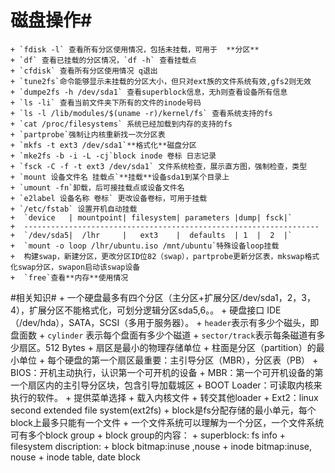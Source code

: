 # 磁盘操作#
	+ `fdisk -l` 查看所有分区使用情况，包括未挂载，可用于  **分区**
	+ `df` 查看已挂载的分区情况，`df -h` 查看挂载点
	+ `cfdisk` 查看所有分区使用情况 q退出
	+ `tune2fs`命令能够显示未挂载的分区大小，但只对ext族的文件系统有效,gfs2则无效
	+ `dumpe2fs -h /dev/sda1` 查看superblock信息，无h则查看设备所有信息
	+ `ls -li` 查看当前文件夹下所有的文件的inode号码
	+ `ls -l /lib/modules/$(uname -r)/kernel/fs` 查看系统支持的fs
	+ `cat /proc/filesystems` 系统已经加载到内存的支持的fs
	+ `partprobe`强制让内核重新找一次分区表
	+ `mkfs -t ext3 /dev/sda1`**格式化**磁盘分区
	+ `mke2fs -b -i -L -cj`block inode 卷标 日志记录
	+ `fsck -C -f -t ext3 /dev/sda1` 文件系统检查，展示直方图，强制检查，类型
	+ `mount 设备文件名 挂载点`**挂载**设备sda1到某个目录上
	+ `umount -fn`卸载，后可接挂载点或设备文件名
	+ `e2label 设备名称 卷标` 更改设备卷标，可用于挂载
	+ `/etc/fstab` 设置开机自动挂载
	+  `device   | mountpoint| filesystem| parameters |dump| fsck|`
	+  ------------------------------------------------------------------
	+  `/dev/sda5|  /lhr     |   ext3    |	defaults  | 1  |  2  |`
	+  `mount -o loop /lhr/ubuntu.iso /mnt/ubuntu`特殊设备loop挂载
	+  构建swap，新建分区，更改分区ID位82（swap），partprobe更新分区表，mkswap格式化swap分区，swapon启动该swap设备
	+  `free`查看**内存**使用情况

#相关知识#
	+ 一个硬盘最多有四个分区（主分区+扩展分区/dev/sda1，2，3，4），扩展分区不能格式化，可划分逻辑分区sda5,6。。
	+ 硬盘接口 IDE（/dev/hda），SATA，SCSI（多用于服务器）。
	+ `header`表示有多少个磁头，即盘面数
	+ `cylinder` 表示每个盘面有多少个磁道
	+ `sector/track`表示每条磁道有多少扇区。512 Bytes
	+ 扇区是最小的物理存储单位
	+ 柱面是分区（partition）的最小单位
	+ 每个硬盘的第一个扇区最重要：主引导分区（MBR），分区表（PB）
	+ BIOS：开机主动执行，认识第一个可开机的设备
	+ MBR：第一个可开机设备的第一个扇区内的主引导分区块，包含引导加载城区
	+ BOOT Loader：可读取内核来执行的软件。
		+ 提供菜单选择
		+ 载入内核文件
		+ 转交其他loader
	+ Ext2：linux second extended file system(ext2fs)
	+ block是fs分配存储的最小单元，每个block上最多只能有一个文件
	+ 一个文件系统可以理解为一个分区，一个文件系统可有多个block group
	+ block group的内容：
		+ superblock: fs info
		+ filesystem discription:
		+  block bitmap:inuse ,nouse
		+  inode bitmap:inuse, nouse
		+  inode table, date block 